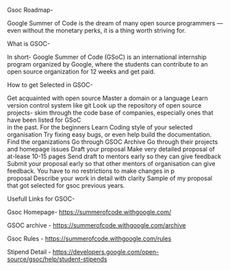 Gsoc Roadmap-

 Google Summer of Code is the dream of many open source programmers — even without the monetary perks, it is a thing worth striving for.

What is GSOC-

 In short- Google Summer of Code (GSoC) is an international internship program organized by Google, where the students can contribute to an open source organization for 12 weeks and get paid.

How to get Selected in GSOC-


 Get acquainted with open source
 Master a domain or a language
 Learn version control system like git
 Look up the repository of open source projects- skim through the code base of companies, especially ones that have been listed for GSoC          
 in the past.
 For the beginners
 Learn Coding style of your selected organisation
 Try fixing easy bugs, or even help build the documentation.
 Find the organizations
 Go through GSOC Archive
 Go through their projects and homepage issues
 Draft your proposal
 Make very detailed proposal of at-lease 10-15 pages
 Send draft to mentors early so they can give feedback
 Submit your proposal early so that other mentors of organisation can give feedback. You have to no restrictions to make changes in     p          
proposal
 Describe your work in detail with clarity
 Sample of my proposal that got selected for gsoc previous years.


Usefull Links for GSOC-


Gsoc Homepage-  https://summerofcode.withgoogle.com/

GSOC archive - https://summerofcode.withgoogle.com/archive

Gsoc Rules  - https://summerofcode.withgoogle.com/rules

Stipend Detail -  https://developers.google.com/open-source/gsoc/help/student-stipends
